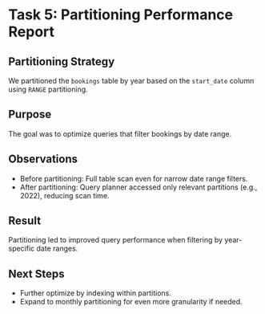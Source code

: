# Task 5: Partitioning Performance Report

## Partitioning Strategy
We partitioned the `bookings` table by year based on the `start_date` column using `RANGE` partitioning.

## Purpose
The goal was to optimize queries that filter bookings by date range.

## Observations

- Before partitioning: Full table scan even for narrow date range filters.
- After partitioning: Query planner accessed only relevant partitions (e.g., 2022), reducing scan time.

## Result
Partitioning led to improved query performance when filtering by year-specific date ranges.

## Next Steps
- Further optimize by indexing within partitions.
- Expand to monthly partitioning for even more granularity if needed.
